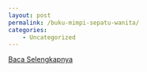 ```yaml
---
layout: post
permalink: /buku-mimpi-sepatu-wanita/
categories:
    - Uncategorized
---
```


[Baca Selengkapnya](/09)